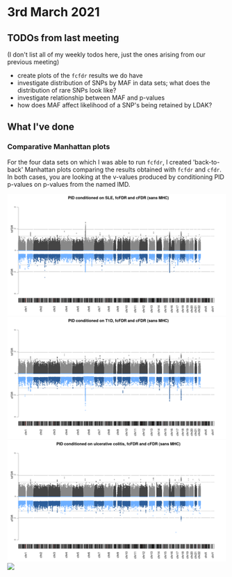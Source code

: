 # 3rd March 2021

## TODOs from last meeting

(I don't list all of my weekly todos here, just the ones arising from our previous meeting)

- create plots of the `fcfdr` results we do have
- investigate distribution of SNPs by MAF in data sets; what does the distribution of rare SNPs look like?
- investigate relationship between MAF and p-values
- how does MAF affect likelihood of a SNP's being retained by LDAK?

## What I've done

### Comparative Manhattan plots 

For the four data sets on which I was able to run `fcfdr`, I created 'back-to-back' Manhattan plots comparing the results obtained with `fcfdr` and `cfdr`. In both cases, you are looking at the v-values produced by conditioning PID p-values on p-values from the named IMD.

![](/images/030321/sle_pid_backToBackMethodComp.png)
![](/images/030321/t1d_pid_backToBackMethodComp.png)
![](/images/030321/uc_pid_backToBackMethodComp.png)
![](/images/030321/cd_qqplots_sansMHC_1.png)

